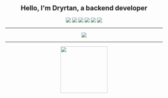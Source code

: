 <div align="center">
  <h2>Hello, I'm Dryrtan, a backend developer</h2>
  <p></p>
  <a href="#"><img src="https://img.shields.io/badge/Python-3776AB?style=for-the-badge&logo=python&logoColor=white"/></a>
  <a href="#"><img src="https://img.shields.io/badge/-Delphi-E72532?logo=delphi&logoColor=white&style=for-the-badge"/></a>
  <a href="#"><img src="https://img.shields.io/badge/JavaScript-F7DF1E?style=for-the-badge&logo=javascript&logoColor=black"/></a>
  <a href="#"><img src="https://img.shields.io/badge/Docker-2496ED?style=for-the-badge&logo=docker&logoColor=white"/></a>
  <a href="#"><img src="https://img.shields.io/badge/Linux-E34F26?style=for-the-badge&logo=linux&logoColor=black"/></a>
  <a href="#"><img src="https://img.shields.io/badge/PHP-777BB4?style=for-the-badge&logo=php&logoColor=white"/></a>
</div>
<hr>
<div align="center">
  <a href="https://t.me/dryrtan" target="_blank">
    <img src="https://img.shields.io/badge/Telegram-2CA5E0?style=for-the-badge&logo=telegram&logoColor=white" target="_blank">
  </a>
</div>
<hr>
<div align="center">
  <a href="https://spotify-github-profile.vercel.app/api/view.svg?uid=31pxt35poytv673mrgk7pxjtbcsy&redirect=true" target="_blank"> 
    <img height="150em" src="https://spotify-github-profile.vercel.app/api/view.svg?uid=31pxt35poytv673mrgk7pxjtbcsy&cover_image=true&theme=novatorem&background_color=121212&interchange=true&bar_color=53b14f&bar_color_cover=true"/>
  </a>
</div>

<!--
Se você está lendo isso, significa que você está bisbilhotando minhas coisas... Deixa de ser curioso rapá
-->
